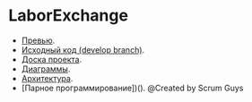# LaborExchange
- [Превью](https://github.com/evgenyv13/LaborExchange/blob/master/documentation/srs.md).
- [Исходный код (develop branch)](https://github.com/evgenyv13/LaborExchange/tree/develop).
- [Доска проекта](https://trello.com/b/Xb5CdHzg/le-labor-exchange).
- [Диаграммы](https://github.com/evgenyv13/LaborExchange/blob/master/documentation/diagram.md).
- [Архитектура](https://github.com/evgenyv13/LaborExchange/blob/master/documentation/Architecture.md).
- [Парное программирование])().
@Created by Scrum Guys
